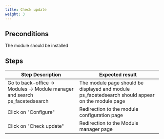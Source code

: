 ```yaml
---
title: Check update
weight: 3
---
```


## Preconditions

The module should be installed
## Steps
| Step Description | Expected result |
| ----- | ----- |
| Go to back-office -> Modules -> Module manager and search ps_facetedsearch | The module page should be displayed and module ps_facetedsearch should appear on the module page |
| Click on "Configure" | Redirection to the module configuration page |
| Click on "Check update" | Redirection to the Module manager page |
